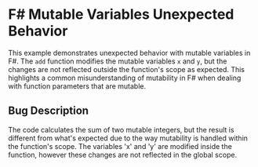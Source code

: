 # F# Mutable Variables Unexpected Behavior

This example demonstrates unexpected behavior with mutable variables in F#. The `add` function modifies the mutable variables `x` and `y`, but the changes are not reflected outside the function's scope as expected.  This highlights a common misunderstanding of mutability in F# when dealing with function parameters that are mutable.

## Bug Description
The code calculates the sum of two mutable integers, but the result is different from what's expected due to the way mutability is handled within the function's scope. The variables 'x' and 'y' are modified inside the function, however these changes are not reflected in the global scope.